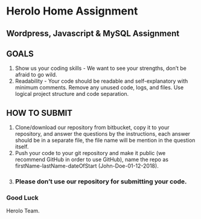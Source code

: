 # Herolo Home Assignment 
## Wordpress, Javascript & MySQL Assignment

## GOALS
1.	Show us your coding skills - We want to see your strengths, don’t be afraid to go wild. 
2.	Readability - Your code should be readable and self-explanatory with minimum comments. Remove any unused code, logs, and files. Use logical project structure and code separation.

## HOW TO SUBMIT
1.	Clone/download our repository from bitbucket, copy it to your repository, and answer the questions by the instructions, each answer should be in a separate file, the file name will be mention in the question itself.
2.	Push your code to your git repository and make it public (we recommend GitHub in order to use GitHub), name the repo as firstName-lastName-dateOfStart (John-Doe-01-12-2018).
3.	### Please don’t use our repository for submitting your code.

### Good Luck ###

Herolo Team.

